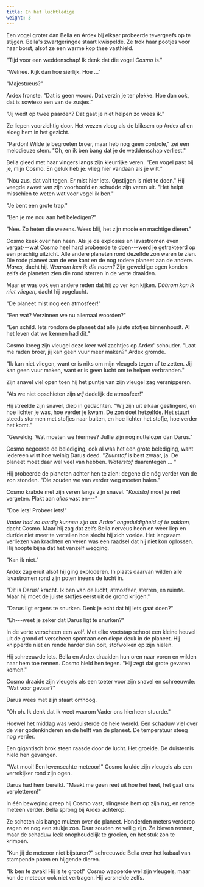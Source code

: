 ```yaml
---
title: In het luchtledige
weight: 3
---
```


Een vogel groter dan Bella en Ardex bij elkaar probeerde tevergeefs op te stijgen. Bella's zwartgeringde staart kwispelde. Ze trok haar pootjes voor haar borst, alsof ze een warme kop thee vasthield.

"Tijd voor een weddenschap! Ik denk dat die vogel *Cosmo* is."

"Welnee. Kijk dan hoe sierlijk. Hoe ..."

"Majestueus?"

Ardex fronste. "Dat is geen woord. Dat verzin je ter plekke. Hoe dan ook, dat is sowieso een van de zusjes."

"Jij wedt op twee paarden? Dat gaat je niet helpen zo vrees ik."

Ze liepen voorzichtig door. Het wezen vloog als de bliksem op Ardex af en sloeg hem in het gezicht.

"Pardon! Wilde je begroeten broer, maar heb nog geen controle," zei een melodieuze stem. "Oh, en ik ben bang dat je de weddenschap verliest."

Bella gleed met haar vingers langs zijn kleurrijke veren. "Een vogel past bij je, mijn Cosmo. En geluk heb je: vlieg hier vandaan als je wilt."

"Nou zus, dat valt tegen. Er mist hier iets. Opstijgen is niet te doen." Hij veegde zweet van zijn voorhoofd en schudde zijn veren uit. "Het helpt misschien te weten wat voor vogel ik ben."

"Je bent een grote trap."

"Ben je me nou aan het beledigen?"

"Nee. Zo heten die wezens. Wees blij, het zijn mooie en machtige dieren."

Cosmo keek over hen heen. Als je de explosies en lavastromen even vergat---wat Cosmo heel hard probeerde te doen---werd je getrakteerd op een prachtig uitzicht. Alle andere planeten rond dezelfde zon waren te zien. Die rode planeet aan de ene kant en de nog rodere planeet aan de andere. _Mares,_ dacht hij. _Waarom ken ik die naam?_ Zijn geweldige ogen konden zelfs de planeten zien die rond sterren in de verte draaiden.

Maar er was ook een andere reden dat hij zo ver kon kijken. _Dáárom kan ik niet vliegen,_ dacht hij opgelucht.

"De planeet mist nog een atmosfeer!"

"Een wat? Verzinnen we nu allemaal woorden?"

"Een schild. Iets rondom de planeet dat alle juiste stofjes binnenhoudt. Al het leven dat we kennen had dit."

Cosmo kreeg zijn vleugel deze keer wél zachtjes op Ardex' schouder. "Laat me raden broer, jij kan geen vuur meer maken?" Ardex gromde.

"Ik kan niet vliegen, want er is niks om mijn vleugels tegen af te zetten. Jij kan geen vuur maken, want er is geen lucht om te helpen verbranden."

Zijn snavel viel open toen hij het puntje van zijn vleugel zag versnipperen.

"Als we niet opschieten zijn _wij_ dadelijk de atmosfeer!"

Hij streelde zijn snavel, diep in gedachten. "Wij zijn uit elkaar geslingerd, en hoe lichter je was, hoe verder je kwam. De zon doet hetzelfde. Het stuurt steeds stormen met stofjes naar buiten, en hoe lichter het stofje, hoe verder het komt."

"Geweldig. Wat moeten we hiermee? Jullie zijn nog nuttelozer dan Darus."

Cosmo negeerde de belediging, ook al was het een grote belediging, want iedereen wist hoe weinig Darus deed. "_Zuurstof_ is best zwaar, ja. De planeet moet daar wel veel van hebben. _Waterstof_ daarentegen ... "

Hij probeerde de planeten achter hen te zien: degene die nóg verder van de zon stonden. "Die zouden we van verder weg moeten halen."

Cosmo krabde met zijn veren langs zijn snavel. "_Koolstof_ moet je niet vergeten. Plakt aan _alles_ vast en---"

"Doe iets! Probeer iets!"

_Vader had zo aardig kunnen zijn om Ardex' ongeduldigheid af te pakken,_ dacht Cosmo. Maar hij zag dat zelfs Bella nerveus heen en weer liep en durfde niet meer te vertellen hoe slecht hij zich voelde. Het langzaam verliezen van krachten en veren was een raadsel dat hij niet kon oplossen. Hij hoopte bijna dat het vanzelf wegging.

"Kan ik niet."

Ardex zag eruit alsof hij ging exploderen. In plaats daarvan wilden alle lavastromen rond zijn poten ineens de lucht in.

"Dit is Darus' kracht. Ik ben van de lucht, atmosfeer, sterren, en ruimte. Maar hij moet de juiste stofjes eerst uit de grond krijgen."

"Darus ligt ergens te snurken. Denk je echt dat hij iets gaat doen?"

"Eh---weet je zeker dat Darus ligt te snurken?"

In de verte verscheen een wolf. Met elke voetstap schoot een kleine heuvel uit de grond of verscheen spontaan een diepe deuk in de planeet. Hij knipperde niet en rende harder dan ooit, stofwolken op zijn hielen. 

Hij schreeuwde iets. Bella en Ardex draaiden hun oren naar voren en wilden naar hem toe rennen. Cosmo hield hen tegen. "Hij zegt dat grote gevaren komen."

Cosmo draaide zijn vleugels als een toeter voor zijn snavel en schreeuwde: "Wat voor gevaar?"

Darus wees met zijn staart omhoog.

"Oh oh. Ik denk dat ik weet waarom Vader ons hierheen stuurde."

Hoewel het middag was verduisterde de hele wereld. Een schaduw viel over de vier godenkinderen en de helft van de planeet. De temperatuur steeg nog verder. 

Een gigantisch brok steen raasde door de lucht. Het groeide. De duisternis hield hen gevangen.

"Wat mooi! Een levensechte meteoor!" Cosmo krulde zijn vleugels als een verrekijker rond zijn ogen. 

Darus had hem bereikt. "Maakt me geen reet uit hoe het heet, het gaat ons verpletteren!"

In één beweging greep hij Cosmo vast, slingerde hem op zijn rug, en rende meteen verder. Bella sprong bij Ardex achterop.

Ze schoten als bange muizen over de planeet. Honderden meters verderop zagen ze nog een stukje zon. Daar zouden ze veilig zijn. Ze bleven rennen, maar de schaduw leek onophoudelijk te groeien, en het stuk zon te krimpen.

"Kun jij de meteoor niet bijsturen?" schreeuwde Bella over het kabaal van stampende poten en hijgende dieren.

"Ik ben te zwak! Hij is te groot!" Cosmo wapperde wel zijn vleugels, maar kon de meteoor ook niet vertragen. Hij versnelde zelfs.